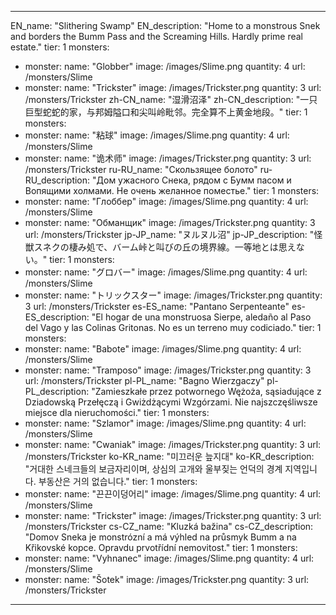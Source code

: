 ---

EN_name: "Slithering Swamp"
EN_description: "Home to a monstrous Snek and borders the Bumm Pass and the Screaming Hills. Hardly prime real estate."
tier: 1
monsters:
  - monster:
    name: "Globber"
    image: /images/Slime.png
    quantity: 4
    url: /monsters/Slime
  - monster:
    name: "Trickster"
    image: /images/Trickster.png
    quantity: 3
    url: /monsters/Trickster
zh-CN_name: "湿滑沼泽"
zh-CN_description: "一只巨型蛇蛇的家，与邦姆隘口和尖叫岭毗邻。完全算不上黄金地段。"
tier: 1
monsters:
  - monster:
    name: "粘球"
    image: /images/Slime.png
    quantity: 4
    url: /monsters/Slime
  - monster:
    name: "诡术师"
    image: /images/Trickster.png
    quantity: 3
    url: /monsters/Trickster
ru-RU_name: "Скользящее болото"
ru-RU_description: "Дом ужасного Снека, рядом с Бумм пасом и Вопящими холмами. Не очень желанное поместье."
tier: 1
monsters:
  - monster:
    name: "Глоббер"
    image: /images/Slime.png
    quantity: 4
    url: /monsters/Slime
  - monster:
    name: "Обманщик"
    image: /images/Trickster.png
    quantity: 3
    url: /monsters/Trickster
jp-JP_name: "ヌルヌル沼"
jp-JP_description: "怪獣スネクの棲み処で、バーム峠と叫びの丘の境界線。一等地とは思えない。"
tier: 1
monsters:
  - monster:
    name: "グロバー"
    image: /images/Slime.png
    quantity: 4
    url: /monsters/Slime
  - monster:
    name: "トリックスター"
    image: /images/Trickster.png
    quantity: 3
    url: /monsters/Trickster
es-ES_name: "Pantano Serpenteante"
es-ES_description: "El hogar de una monstruosa Sierpe, aledaño al Paso del Vago y las Colinas Gritonas. No es un terreno muy codiciado."
tier: 1
monsters:
  - monster:
    name: "Babote"
    image: /images/Slime.png
    quantity: 4
    url: /monsters/Slime
  - monster:
    name: "Tramposo"
    image: /images/Trickster.png
    quantity: 3
    url: /monsters/Trickster
pl-PL_name: "Bagno Wierzgaczy"
pl-PL_description: "Zamieszkałe przez potwornego Wężoża, sąsiadujące z Dziadowską Przełęczą i Gwiżdżącymi Wzgórzami. Nie najszczęśliwsze miejsce dla nieruchomości."
tier: 1
monsters:
  - monster:
    name: "Szlamor"
    image: /images/Slime.png
    quantity: 4
    url: /monsters/Slime
  - monster:
    name: "Cwaniak"
    image: /images/Trickster.png
    quantity: 3
    url: /monsters/Trickster
ko-KR_name: "미끄러운 늪지대"
ko-KR_description: "거대한 스네크들의 보금자리이며, 상심의 고개와 울부짖는 언덕의 경계 지역입니다. 부동산은 거의 없습니다."
tier: 1
monsters:
  - monster:
    name: "끈끈이덩어리"
    image: /images/Slime.png
    quantity: 4
    url: /monsters/Slime
  - monster:
    name: "Trickster"
    image: /images/Trickster.png
    quantity: 3
    url: /monsters/Trickster
cs-CZ_name: "Kluzká bažina"
cs-CZ_description: "Domov Sneka je monstrózní a má výhled na průsmyk Bumm a na Křikovské kopce. Opravdu prvotřídní nemovitost."
tier: 1
monsters:
  - monster:
    name: "Vyhnanec"
    image: /images/Slime.png
    quantity: 4
    url: /monsters/Slime
  - monster:
    name: "Šotek"
    image: /images/Trickster.png
    quantity: 3
    url: /monsters/Trickster
---